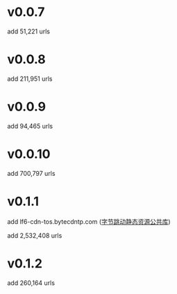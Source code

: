 # v0.0.7

add 51,221 urls

# v0.0.8

add 211,951 urls

# v0.0.9

add 94,465 urls

# v0.0.10

add 700,797 urls

# v0.1.1

add lf6-cdn-tos.bytecdntp.com ([字节跳动静态资源公共库](https://cdn.bytedance.com/))

add 2,532,408 urls

# v0.1.2

add 260,164 urls